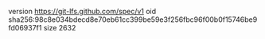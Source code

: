 version https://git-lfs.github.com/spec/v1
oid sha256:98c8e034bdecd8e70eb61cc399be59e3f256fbc96f00b0f15746be9fd06937f1
size 2632
